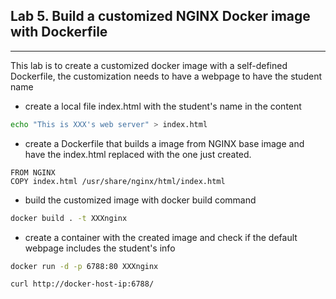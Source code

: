 ## Lab 5. Build a customized NGINX Docker image with Dockerfile
___
This lab is to create a customized docker image with a self-defined Dockerfile, the customization needs to have a webpage to have the student name

* create a local file index.html with the student's name in the content
```bash
echo "This is XXX's web server" > index.html
```
* create a Dockerfile that builds a image from NGINX base image and have the index.html replaced with the one just created.
```
FROM NGINX
COPY index.html /usr/share/nginx/html/index.html
```
* build the customized image with docker build command
```bash
docker build . -t XXXnginx
```
* create a container with the created image and check if the default webpage includes the student's info
```bash
docker run -d -p 6788:80 XXXnginx
```
```bash
curl http://docker-host-ip:6788/
```
